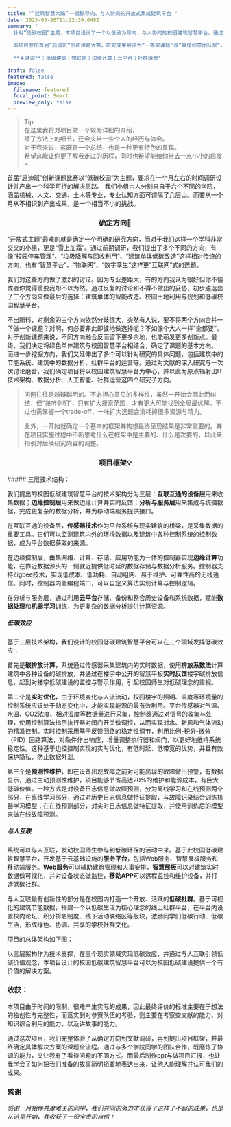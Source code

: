 ```yaml
---
title: "“建筑智慧大脑”——低碳导向、与人协同的开放式集成建筑平台 "
date: 2023-03-26T11:22:39.648Z
summary: "
  针对“低碳校园”主题，本项目设计了一个以低碳为导向、与人协同的校园建筑智慧平台。通过互联互通的设备层、边缘的控制层、以及应用、分析与服务层这三层技术架构，平台可以在三个方面实现低碳效应，第一个是对建筑做碳排放计算，并通过在楼宇中公开的智慧平板实时反馈楼宇碳排放信息；第二个是对设施做实时优化，通过平台传感器、控制器以及执行器和阀门的协同工作，实现对水、新风和气体流动的精准控制；第三个是预测性维护，在设备出现故障之前对可能出现的故障做出预警，减少维护带来的能源耗损。平台可以基于云基础设施来设计开发移动端APP，搭建一个以低碳生活为核心理念的线上社群，在平台内设置校内论坛、积分排名制度、线下活动联络区等模块，激励同学们的低碳行动、低碳生活，形成绿色、协调、共享的学校社群文化。
  
  本项目参加首届”启迪班“创新课题大赛，研究成果被评为“一等奖课题”与”最佳创意团队奖“。  我在小组中担任组长，承当小组管理的职责，并负责项目中IT与AI方向的研究。
  
  **关键词**：低碳建筑；物联网；边缘计算；云平台；社群运营"

draft: false
featured: false
image:
  filename: featured
  focal_point: Smart
  preview_only: false
---
```

> Tip: \
> 在这里我将对项目做一个较为详细的介绍，\
> 除了方法上的细节，还会夹带一些个人的经历与体会。\
> 对于我来说，这既是一个总结，也是一种更有特色的呈现。\
> 希望这能让你更了解我走过的历程，同时也希望能给你带去一点小小的启发~

首届“启迪班”创新课题比赛以“低碳校园”为主题，要求在一个月左右的时间调研设计并产出一个科学可行的解决思路。
我们小组六人分别来自于六个不同的学院，涵盖机械、人文、交通、土木等专业，专业认知方面可谓隔了几层山。而要从一个月从不相识到产出成果，是一个相当不小的挑战。

<h3 style="text-align:center;">确定方向🧭</h3>
“开放式主题”最难的就是确定一个明确的研究方向，而对于我们这样一个学科非常交叉的小组，更是“雪上加霜”。通过前期调研，我们提出了多个不同的方向，有像“校园停车管理”、“垃圾降解与回收利用”、“建筑单体低碳改造”这样相对传统的方向，也有“智慧平台”、“物联网”、“数字孪生”这样更“互联网”式的选题。

我们对这些方向做了激烈的讨论。因为专业差距大，有的方向我认为很好但你不懂或者你觉得重要我却不以为然。通过反复的讨论和不得不做出的妥协，初步遴选出了三个方向来做最后的选择：建筑单体的智能改造、校园土地利用与规划和低碳校园智慧平台。

不出所料，对剩余的三个方向依然分歧很大，突然有人说，要不将两个方向合并一下做一个课题？对啊，何必要非此即彼地做选择呢？不如像个大人一样“全都要”。对于创新课题来说，不同方向融合反而留下更多余地，也能萌发更多创新点。最终，我们决定将绿色单体建筑与校园智慧平台相结合，确定了课题的基本方向。
而进一步挖掘方向，我们又延伸出了多个可以针对研究的具体问题，包括建筑中的节能系统、建筑中的数据分析、社群平台的运营等。通过对文献的深入研究与一次次讨论磨合，我们确定项目将以校园建筑智慧平台为中心，并以此为原点辐射出IT技术架构、数据分析、人工智能、社群运营这四个研究子方向。

> 问题往往是越辩越明的。不必担心意见的多样性，虽然一开始会因此而纠结，但“兼听则明”，只有扩大搜索范围，才有更大可能找到全局最优解。不过也需掌握一个trade-off，一味扩大选题会消耗掉很多资源与精力。
> 
> 此外，一开始就确定一个基本的框架并构想最终呈现结果是非常重要的。并在项目实施过程中不断思考什么在框架中是主要的、什么是次要的，以此来指引对后续研究内容的调整。


<h3 style="text-align:center;">项目框架💡</h3>
##### 三层技术结构：

我们提出的校园低碳建筑智慧平台的技术架构分为三层：**互联互通的设备层**用来收集数据；**边缘控制层**用来做边缘计算并实时反馈；**分析与服务层**用来集成与统摄数据，完成更复杂的数据分析，并为移动端服务提供接口。

在互联互通的设备层，**传感器技术**作为平台系统与现实建筑的桥梁，是采集数据的重要工具。它们可以监测建筑内外的环境数据以及建筑中各种控制系统的控制数据，成为平台数据获取的来源。

在边缘控制层，由集网络、计算、存储、应用功能为一体的控制器实现**边缘计算**功能，在靠近数据源头的一侧就近提供低时延的数据存储与数据分析服务。控制器支持Zigbee技术，实现低成本、低功耗、自动组网、易于维护、可靠性高的无线通信。同时，控制器内置编程端口，可以自定义算法实现计算与控制逻辑。

在分析与服务层，通过利用**云平台**存储、备份和整合历史设备和系统数据，赋能**数据处理**和**机器学习**训练，为更复杂的数据分析提供计算资源。

##### 低碳效应
基于三层技术架构，我们设计的校园低碳建筑智慧平台可以在三个领域发挥低碳效应：

首先是**碳排放计算**，系统通过传感器采集建筑内的实时数据，使用**排放系数法**计算建筑中各种设备的碳排放，并通过在楼宇中公开的智慧平板**实时反馈**楼宇碳排放信息，起到对楼宇低碳建设的监控与警示作用，引起校园师生对低碳理念的重视。

第二个是**实时优化**，由于环境变化与人流流动，校园楼宇的照明、温度等环境量的控制系统应该处于动态变化中，才能实现能源的最有效利用。平台传感器对气温、水温、CO2浓度、相对湿度等数据量进行采集，控制器通过对信号的收集与处理，使用控制算法指示执行器对阀门开关做调控，从而实现对水、新风和气体流动的精准控制。实时控制采用基于反馈回路的稳定性调节，利用比例-积分-微分（PID）回路算法，对条件作出响应，增量调整执行器和阀门，以更好地维持系统稳定性。这种基于边控控制实现的实时优化，有低时延、低带宽的优势，并且有效保护隐私，防止数据外泄。

第三个是**预测性维护**，即在设备出现故障之前对可能出现的故障做出预警，有数据显示，通过主动预测性维护，项目能够节省高达20%的维护和能源成本，有巨大低碳价值。一种方式是对设备日志信息做故障预测，分为离线学习和在线预测两个部分，在离线学习部分，通过对历史日志信息做特征提取，与故障记录结合训练机器学习模型；在在线预测部分，对实时日志信息做特征提取，并使用训练后的模型来做在线故障预测。

##### 与人互联
系统可以与人互联，发动校园师生参与到低碳环保的活动中来。基于此校园低碳建筑智慧平台，开发基于云基础设施的**服务平台**，包括Web服务、智慧展板服务和移动端服务。**Web服务**可以辅助建筑管理和人事安排，**智慧展板**可以对建筑实时数据做可视化，并对设备状态做监控，**移动APP**可以远程监控和维护设备，并打造低碳社群。

与人互联最有创新性的部分是在校园内打造一个开放、活跃的**低碳社群**。基于可视化的建筑节能数据，搭建一个以低碳生活为核心理念的线上社群平台，在平台内设置校内论坛、积分排名制度、线下活动联络区等版块，激励同学们低碳行动、低碳生活，形成绿色、协调、共享的学校社群文化。

项目的总体架构如下图：

以三层架构作为技术支撑，在三个现实领域实现低碳效应，并通过与人互联引领低碳价值观念，本项目设计的校园低碳建筑智慧平台可以为校园低碳建设提供一个有价值的解决方案。

### 收获：
本项目由于时间的限制，很难产生实际的成果，因此最终评价的标准主要在于想法的独创性与完整性，而落实到对参赛队伍的考验，则主要在考察查文献的能力、对知识综合利用的能力，以及讲故事的能力。

通过这次项目，我们完整体验了从确定方向到文献调研，再到提出项目框架，并最终确定具体解决方案的课题全流程。通过与多个学院同学的团队合作，既磨炼了协调的能力，又让我有了看待问题的不同方式。而最后制作ppt与做项目汇报，也让我学会了如何把我们准备的故事简明扼要地表达出来，让他人能理解并认可我们的成果。

### 感谢
*感谢一月相伴共度难关的同学，我们共同的努力才获得了这样了不起的成果，也是从这里开始，我收获了一份宝贵的自信！*

